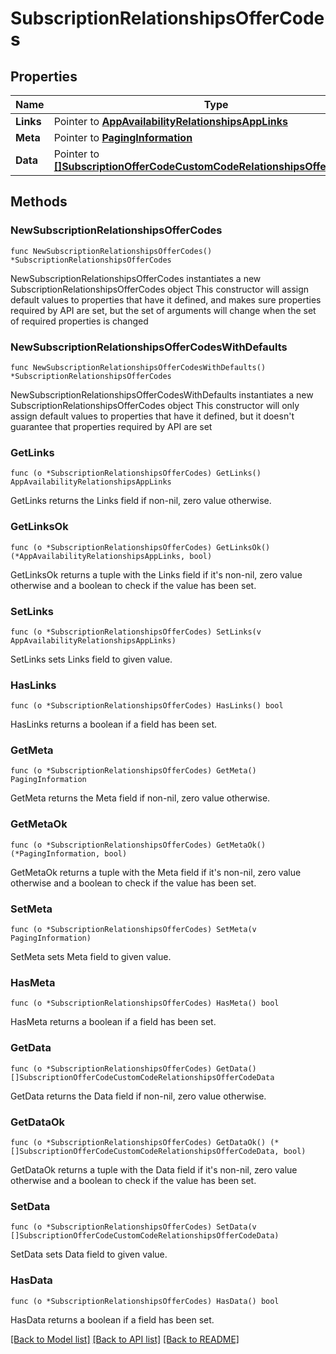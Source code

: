 # SubscriptionRelationshipsOfferCodes

## Properties

Name | Type | Description | Notes
------------ | ------------- | ------------- | -------------
**Links** | Pointer to [**AppAvailabilityRelationshipsAppLinks**](AppAvailabilityRelationshipsAppLinks.md) |  | [optional] 
**Meta** | Pointer to [**PagingInformation**](PagingInformation.md) |  | [optional] 
**Data** | Pointer to [**[]SubscriptionOfferCodeCustomCodeRelationshipsOfferCodeData**](SubscriptionOfferCodeCustomCodeRelationshipsOfferCodeData.md) |  | [optional] 

## Methods

### NewSubscriptionRelationshipsOfferCodes

`func NewSubscriptionRelationshipsOfferCodes() *SubscriptionRelationshipsOfferCodes`

NewSubscriptionRelationshipsOfferCodes instantiates a new SubscriptionRelationshipsOfferCodes object
This constructor will assign default values to properties that have it defined,
and makes sure properties required by API are set, but the set of arguments
will change when the set of required properties is changed

### NewSubscriptionRelationshipsOfferCodesWithDefaults

`func NewSubscriptionRelationshipsOfferCodesWithDefaults() *SubscriptionRelationshipsOfferCodes`

NewSubscriptionRelationshipsOfferCodesWithDefaults instantiates a new SubscriptionRelationshipsOfferCodes object
This constructor will only assign default values to properties that have it defined,
but it doesn't guarantee that properties required by API are set

### GetLinks

`func (o *SubscriptionRelationshipsOfferCodes) GetLinks() AppAvailabilityRelationshipsAppLinks`

GetLinks returns the Links field if non-nil, zero value otherwise.

### GetLinksOk

`func (o *SubscriptionRelationshipsOfferCodes) GetLinksOk() (*AppAvailabilityRelationshipsAppLinks, bool)`

GetLinksOk returns a tuple with the Links field if it's non-nil, zero value otherwise
and a boolean to check if the value has been set.

### SetLinks

`func (o *SubscriptionRelationshipsOfferCodes) SetLinks(v AppAvailabilityRelationshipsAppLinks)`

SetLinks sets Links field to given value.

### HasLinks

`func (o *SubscriptionRelationshipsOfferCodes) HasLinks() bool`

HasLinks returns a boolean if a field has been set.

### GetMeta

`func (o *SubscriptionRelationshipsOfferCodes) GetMeta() PagingInformation`

GetMeta returns the Meta field if non-nil, zero value otherwise.

### GetMetaOk

`func (o *SubscriptionRelationshipsOfferCodes) GetMetaOk() (*PagingInformation, bool)`

GetMetaOk returns a tuple with the Meta field if it's non-nil, zero value otherwise
and a boolean to check if the value has been set.

### SetMeta

`func (o *SubscriptionRelationshipsOfferCodes) SetMeta(v PagingInformation)`

SetMeta sets Meta field to given value.

### HasMeta

`func (o *SubscriptionRelationshipsOfferCodes) HasMeta() bool`

HasMeta returns a boolean if a field has been set.

### GetData

`func (o *SubscriptionRelationshipsOfferCodes) GetData() []SubscriptionOfferCodeCustomCodeRelationshipsOfferCodeData`

GetData returns the Data field if non-nil, zero value otherwise.

### GetDataOk

`func (o *SubscriptionRelationshipsOfferCodes) GetDataOk() (*[]SubscriptionOfferCodeCustomCodeRelationshipsOfferCodeData, bool)`

GetDataOk returns a tuple with the Data field if it's non-nil, zero value otherwise
and a boolean to check if the value has been set.

### SetData

`func (o *SubscriptionRelationshipsOfferCodes) SetData(v []SubscriptionOfferCodeCustomCodeRelationshipsOfferCodeData)`

SetData sets Data field to given value.

### HasData

`func (o *SubscriptionRelationshipsOfferCodes) HasData() bool`

HasData returns a boolean if a field has been set.


[[Back to Model list]](../README.md#documentation-for-models) [[Back to API list]](../README.md#documentation-for-api-endpoints) [[Back to README]](../README.md)


